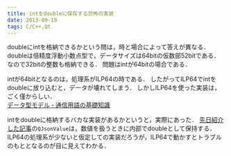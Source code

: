 ```yaml
---
title: intをdoubleに保存する恐怖の実装
date: 2013-09-19
tags: C/C++,Qt
---
```


doubleにintを格納できるかという問は，時と場合によって答えが異なる．
doubleは倍精度浮動小数点型で，データサイズは64bitの仮数部52bitである．
なので32bitの整数も格納できる．
問題はintが64bitの場合である．

intが64bitとなるのは，処理系がILP64の時である．
したがってILP64でintをdoubleに放り込むと，データが壊れてしまう．
しかしILP64を使った実装は，ごく僅からしい．<br />[データ型モデル ‐ 通信用語の基礎知識](http://www.wdic.org/w/TECH/%E3%83%87%E3%83%BC%E3%82%BF%E5%9E%8B%E3%83%A2%E3%83%87%E3%83%AB)

intをdoubleに格納するバカな実装があるかというと，実際にあった．
[先日紹介した記事](http://folioscope.hatenablog.jp/entry/2013/09/18/124701)の`QJsonValue`は，数値を扱うときに内部でdoubleとして保持する．
ILP64の処理系が少ないと仮定しての実装だろうが，ILP64で動かすとトラブルのもととなるのが目に見えてわかる．

